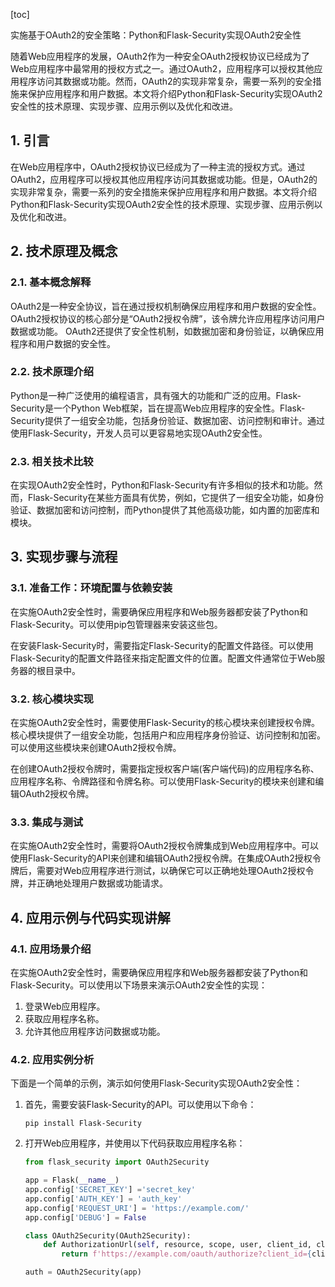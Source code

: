 
[toc]                    
                
                
实施基于OAuth2的安全策略：Python和Flask-Security实现OAuth2安全性

随着Web应用程序的发展，OAuth2作为一种安全OAuth2授权协议已经成为了Web应用程序中最常用的授权方式之一。通过OAuth2，应用程序可以授权其他应用程序访问其数据或功能。然而，OAuth2的实现非常复杂，需要一系列的安全措施来保护应用程序和用户数据。本文将介绍Python和Flask-Security实现OAuth2安全性的技术原理、实现步骤、应用示例以及优化和改进。

## 1. 引言

在Web应用程序中，OAuth2授权协议已经成为了一种主流的授权方式。通过OAuth2，应用程序可以授权其他应用程序访问其数据或功能。但是，OAuth2的实现非常复杂，需要一系列的安全措施来保护应用程序和用户数据。本文将介绍Python和Flask-Security实现OAuth2安全性的技术原理、实现步骤、应用示例以及优化和改进。

## 2. 技术原理及概念

### 2.1. 基本概念解释

OAuth2是一种安全协议，旨在通过授权机制确保应用程序和用户数据的安全性。OAuth2授权协议的核心部分是“OAuth2授权令牌”，该令牌允许应用程序访问用户数据或功能。 OAuth2还提供了安全性机制，如数据加密和身份验证，以确保应用程序和用户数据的安全性。

### 2.2. 技术原理介绍

Python是一种广泛使用的编程语言，具有强大的功能和广泛的应用。Flask-Security是一个Python Web框架，旨在提高Web应用程序的安全性。Flask-Security提供了一组安全功能，包括身份验证、数据加密、访问控制和审计。通过使用Flask-Security，开发人员可以更容易地实现OAuth2安全性。

### 2.3. 相关技术比较

在实现OAuth2安全性时，Python和Flask-Security有许多相似的技术和功能。然而，Flask-Security在某些方面具有优势，例如，它提供了一组安全功能，如身份验证、数据加密和访问控制，而Python提供了其他高级功能，如内置的加密库和模块。

## 3. 实现步骤与流程

### 3.1. 准备工作：环境配置与依赖安装

在实施OAuth2安全性时，需要确保应用程序和Web服务器都安装了Python和Flask-Security。可以使用pip包管理器来安装这些包。

在安装Flask-Security时，需要指定Flask-Security的配置文件路径。可以使用Flask-Security的配置文件路径来指定配置文件的位置。配置文件通常位于Web服务器的根目录中。

### 3.2. 核心模块实现

在实施OAuth2安全性时，需要使用Flask-Security的核心模块来创建授权令牌。核心模块提供了一组安全功能，包括用户和应用程序身份验证、访问控制和加密。可以使用这些模块来创建OAuth2授权令牌。

在创建OAuth2授权令牌时，需要指定授权客户端(客户端代码)的应用程序名称、应用程序名称、令牌路径和令牌名称。可以使用Flask-Security的模块来创建和编辑OAuth2授权令牌。

### 3.3. 集成与测试

在实施OAuth2安全性时，需要将OAuth2授权令牌集成到Web应用程序中。可以使用Flask-Security的API来创建和编辑OAuth2授权令牌。在集成OAuth2授权令牌后，需要对Web应用程序进行测试，以确保它可以正确地处理OAuth2授权令牌，并正确地处理用户数据或功能请求。

## 4. 应用示例与代码实现讲解

### 4.1. 应用场景介绍

在实施OAuth2安全性时，需要确保应用程序和Web服务器都安装了Python和Flask-Security。可以使用以下场景来演示OAuth2安全性的实现：

1. 登录Web应用程序。
2. 获取应用程序名称。
3. 允许其他应用程序访问数据或功能。

### 4.2. 应用实例分析

下面是一个简单的示例，演示如何使用Flask-Security实现OAuth2安全性：

1. 首先，需要安装Flask-Security的API。可以使用以下命令：

   ```
   pip install Flask-Security
   ```

2. 打开Web应用程序，并使用以下代码获取应用程序名称：

   ```python
   from flask_security import OAuth2Security

   app = Flask(__name__)
   app.config['SECRET_KEY'] ='secret_key'
   app.config['AUTH_KEY'] = 'auth_key'
   app.config['REQUEST_URI'] = 'https://example.com/'
   app.config['DEBUG'] = False

   class OAuth2Security(OAuth2Security):
       def AuthorizationUrl(self, resource, scope, user, client_id, client_secret, redirect_uri):
           return f'https://example.com/oauth/authorize?client_id={client_id}&client_secret={client_secret}&response_type=code&redirect_uri={redirect_uri}&scope={scope}&user_id={user}&type=user'

   auth = OAuth2Security(app)
   ```

